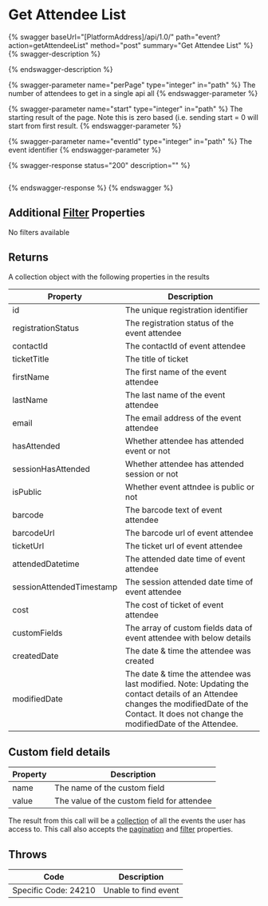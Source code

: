 # Get Attendee List

{% swagger baseUrl="[PlatformAddress]/api/1.0/" path="event?action=getAttendeeList" method="post" summary="Get Attendee List" %}
{% swagger-description %}

{% endswagger-description %}

{% swagger-parameter name="perPage" type="integer" in="path" %}
The number of attendees to get in a single api all
{% endswagger-parameter %}

{% swagger-parameter name="start" type="integer" in="path" %}
The starting result of the page. Note this is zero based (i.e. sending start = 0 will start from first result.
{% endswagger-parameter %}

{% swagger-parameter name="eventId" type="integer" in="path" %}
The event identifier
{% endswagger-parameter %}

{% swagger-response status="200" description="" %}
```
```
{% endswagger-response %}
{% endswagger %}

## Additional [Filter](../getting-started/interpreting-the-response/filtering.md) Properties

No filters available

## Returns

A collection object with the following properties in the results

| Property                 | Description                                                                                                                                                                                     |
| ------------------------ | ----------------------------------------------------------------------------------------------------------------------------------------------------------------------------------------------- |
| id                       | The unique registration identifier                                                                                                                                                              |
| registrationStatus       | The registration status of the event attendee                                                                                                                                                   |
| contactId                | The contactId of event attendee                                                                                                                                                                 |
| ticketTitle              | The title of ticket                                                                                                                                                                             |
| firstName                | The first name of the event attendee                                                                                                                                                            |
| lastName                 | The last name of the event attendee                                                                                                                                                             |
| email                    | The email address of the event attendee                                                                                                                                                         |
| hasAttended              | Whether attendee has attended event or not                                                                                                                                                      |
| sessionHasAttended       | Whether attendee has attended session or not                                                                                                                                                    |
| isPublic                 | Whether event attndee is public or not                                                                                                                                                          |
| barcode                  | The barcode text of event attendee                                                                                                                                                              |
| barcodeUrl               | The barcode url of event attendee                                                                                                                                                               |
| ticketUrl                | The ticket url of event attendee                                                                                                                                                                |
| attendedDatetime         | The attended date time of event attendee                                                                                                                                                        |
| sessionAttendedTimestamp | The session attended date time of event attendee                                                                                                                                                |
| cost                     | The cost of ticket of event attendee                                                                                                                                                            |
| customFields             | The array of custom fields data of event attendee with below details                                                                                                                            |
| createdDate              | The date & time the attendee was created                                                                                                                                                        |
| modifiedDate             | The date & time the attendee was last modified. Note: Updating the contact details of an Attendee changes the modifiedDate of the Contact. It does not change the modifiedDate of the Attendee. |

## Custom field details

| Property | Description                                |
| -------- | ------------------------------------------ |
| name     | The name of the custom field               |
| value    | The value of the custom field for attendee |

The result from this call will be a [collection](../getting-started/interpreting-the-response/collections.md) of all the events the user has access to. This call also accepts the [pagination](../getting-started/interpreting-the-response/pagination.md) and [filter](../getting-started/interpreting-the-response/filtering.md) properties.

## Throws

| Code                 | Description          |
| -------------------- | -------------------- |
| Specific Code: 24210 | Unable to find event |
